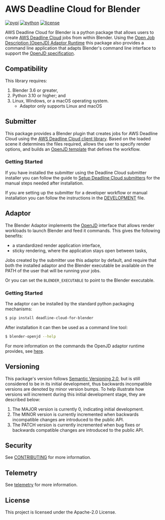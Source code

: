 # AWS Deadline Cloud for Blender

[![pypi](https://img.shields.io/pypi/v/deadline-cloud-for-blender.svg?style=flat)](https://pypi.python.org/pypi/deadline-cloud-for-blender)
[![python](https://img.shields.io/pypi/pyversions/deadline-cloud-for-blender.svg?style=flat)](https://pypi.python.org/pypi/deadline-cloud-for-blender)
[![license](https://img.shields.io/pypi/l/deadline-cloud-for-blender.svg?style=flat)](https://github.com/aws-deadline/deadline-cloud-for-blender/blob/mainline/LICENSE)

AWS Deadline Cloud for Blender is a python package that allows users to create [AWS Deadline Cloud][deadline-cloud] jobs from within Blender. Using the [Open Job Description (OpenJD) Adaptor Runtime][openjd-adaptor-runtime] this package also provides a command line application that adapts Blender's command line interface to support the [OpenJD specification][openjd].

[deadline-cloud]: https://docs.aws.amazon.com/deadline-cloud/latest/userguide/what-is-deadline-cloud.html
[deadline-cloud-client]: https://github.com/aws-deadline/deadline-cloud
[openjd]: https://github.com/OpenJobDescription/openjd-specifications/wiki
[openjd-adaptor-runtime]: https://github.com/OpenJobDescription/openjd-adaptor-runtime-for-python
[openjd-adaptor-runtime-lifecycle]: https://github.com/OpenJobDescription/openjd-adaptor-runtime-for-python/blob/release/README.md#adaptor-lifecycle

## Compatibility

This library requires:

1. Blender 3.6 or greater,
1. Python 3.10 or higher; and
1. Linux, Windows, or a macOS operating system.
   * Adaptor only supports Linux and macOS

## Submitter

This package provides a Blender plugin that creates jobs for AWS Deadline Cloud using the [AWS Deadline Cloud client library][deadline-cloud-client]. Based on the loaded scene it determines the files required, allows the user to specify render options, and builds an [OpenJD template][openjd] that defines the workflow.

### Getting Started

If you have installed the submitter using the Deadline Cloud submitter installer you can follow the guide to [Setup Deadline Cloud submitters](https://docs.aws.amazon.com/deadline-cloud/latest/userguide/submitter.html#load-dca-plugin) for the manual steps needed after installation.

If you are setting up the submitter for a developer workflow or manual installation you can follow the instructions in the [DEVELOPMENT](https://github.com/aws-deadline/deadline-cloud-for-blender/blob/mainline/DEVELOPMENT.md#manual-installation) file.
## Adaptor

The Blender Adaptor implements the [OpenJD][openjd-adaptor-runtime] interface that allows render workloads to launch Blender and feed it commands. This gives the following benefits:
* a standardized render application interface,
* sticky rendering, where the application stays open between tasks,

Jobs created by the submitter use this adaptor by default, and require that both the installed adaptor
and the Blender executable be available on the PATH of the user that will be running your jobs.

Or you can set the `BLENDER_EXECUTABLE` to point to the Blender executable.

### Getting Started

The adaptor can be installed by the standard python packaging mechanisms:
```sh
$ pip install deadline-cloud-for-blender
```

After installation it can then be used as a command line tool:
```sh
$ blender-openjd --help
```

For more information on the commands the OpenJD adaptor runtime provides, see [here][openjd-adaptor-runtime-lifecycle].

## Versioning

This package's version follows [Semantic Versioning 2.0](https://semver.org/), but is still considered to be in its
initial development, thus backwards incompatible versions are denoted by minor version bumps. To help illustrate how
versions will increment during this initial development stage, they are described below:

1. The MAJOR version is currently 0, indicating initial development.
2. The MINOR version is currently incremented when backwards incompatible changes are introduced to the public API.
3. The PATCH version is currently incremented when bug fixes or backwards compatible changes are introduced to the public API.

## Security

See [CONTRIBUTING](https://github.com/aws-deadline/deadline-cloud-for-blender/blob/release/CONTRIBUTING.md#security-issue-notifications) for more information.

## Telemetry

See [telemetry](https://github.com/aws-deadline/deadline-cloud-for-blender/blob/release/docs/telemetry.md) for more information.

## License

This project is licensed under the Apache-2.0 License.
